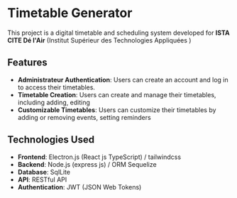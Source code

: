 # Timetable Generator

This project is a digital timetable and scheduling system developed for **ISTA CITE Dé l'Air** (Institut Supérieur des Technologies Appliquées )

## Features
- **Administrateur Authentication**: Users can create an account and log in to access their timetables.
- **Timetable Creation**: Users can create and manage their timetables, including adding, editing
- **Customizable Timetables**: Users can customize their timetables by adding or removing events, setting reminders


## Technologies Used

- **Frontend**: Electron.js (React js TypeScript) / tailwindcss 
- **Backend**: Node.js (express js) / ORM Sequelize
- **Database**: SqlLite
- **API**: RESTful API
- **Authentication**: JWT (JSON Web Tokens)
